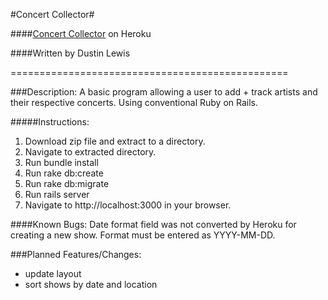 #Concert Collector#

####[Concert Collector](http://concert-cal-v2.herokuapp.com) on Heroku

####Written by Dustin Lewis

================================================

###Description:
A basic program allowing a user to add + track artists and their respective concerts. Using conventional Ruby on Rails.

#####Instructions:
1. Download zip file and extract to a directory.
2. Navigate to extracted directory.
3. Run bundle install
4. Run rake db:create
5. Run rake db:migrate
6. Run rails server
7. Navigate to http://localhost:3000 in your browser.

####Known Bugs:
Date format field was not converted by Heroku for creating a new show. Format must be entered as YYYY-MM-DD.

###Planned Features/Changes:
- update layout
- sort shows by date and location

